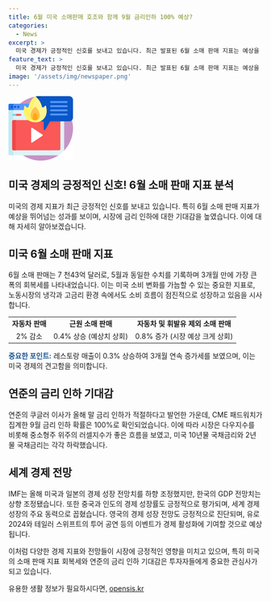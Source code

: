 ```yaml
---
title: 6월 미국 소매판매 호조와 함께 9월 금리인하 100% 예상?
categories:
  - News
excerpt: >
  미국 경제가 긍정적인 신호를 보내고 있습니다. 최근 발표된 6월 소매 판매 지표는 예상을 뛰어넘는 성과를 보였고, 이는 시장에 금리 인하 기대감을 높였습니다. 소매 판매는 7천 43억 달러로 3개월 만에 가장 큰 폭의 회복세를 보였으며, 자동차와 휘발유를 제외한 소매 판매도 예상치를 상회하는 성과를 기록했습니다. 이러한 긍정적인 지표들과 더불어 연준의 금리 인하 발언으로 시장은 호재를 보이고 있습니다.
feature_text: >
  미국 경제가 긍정적인 신호를 보내고 있습니다. 최근 발표된 6월 소매 판매 지표는 예상을 뛰어넘는 성과를 보였고, 이는 시장에 금리 인하 기대감을 높였습니다. 소매 판매는 7천 43억 달러로 3개월 만에 가장 큰 폭의 회복세를 보였으며, 자동차와 휘발유를 제외한 소매 판매도 예상치를 상회하는 성과를 기록했습니다. 이러한 긍정적인 지표들과 더불어 연준의 금리 인하 발언으로 시장은 호재를 보이고 있습니다.
image: '/assets/img/newspaper.png'
---
```


<p><img src="/assets/img/news.png" alt="rentncar 속보" /></p>

<h2>미국 경제의 긍정적인 신호! 6월 소매 판매 지표 분석</h2>

<p data-ke-size="size16">미국의 경제 지표가 최근 긍정적인 신호를 보내고 있습니다. 특히 6월 소매 판매 지표가 예상을 뛰어넘는 성과를 보이며, 시장에 금리 인하에 대한 기대감을 높였습니다. 이에 대해 자세히 알아보겠습니다.</p>

<h2 data-ke-size="size26">미국 6월 소매 판매 지표</h2>

<p data-ke-size="size16">6월 소매 판매는 7 천43억 달러로, 5월과 동일한 수치를 기록하며 3개월 만에 가장 큰 폭의 회복세를 나타내었습니다. 이는 미국 소비 변화를 가늠할 수 있는 중요한 지표로, 노동시장의 냉각과 고금리 환경 속에서도 소비 흐름이 점진적으로 성장하고 있음을 시사합니다.</p>

<table>
    <tr>
        <td style="text-align: center; height: 17px;"><b>자동차 판매</b></td>
        <td style="text-align: center; height: 17px;"><b>근원 소매 판매</b></td>
        <td style="text-align: center; height: 17px;"><b>자동차 및 휘발유 제외 소매 판매</b></td>
    </tr>
    <tr>
        <td style="text-align: center; height: 17px;">2% 감소</td>
        <td style="text-align: center; height: 17px;">0.4% 상승 (예상치 상회)</td>
        <td style="text-align: center; height: 17px;">0.8% 증가 (시장 예상 크게 상회)</td>
    </tr>
</table>

<p data-ke-size="size16"><b><span style="color: #1a5490;">중요한 포인트:</span></b> 레스토랑 매출이 0.3% 상승하여 3개월 연속 증가세를 보였으며, 이는 미국 경제의 견고함을 의미합니다.</p>

<h2 data-ke-size="size26">연준의 금리 인하 기대감</h2>

<p data-ke-size="size16">연준의 쿠글러 이사가 올해 말 금리 인하가 적절하다고 발언한 가운데, CME 패드워치가 집계한 9월 금리 인하 확률은 100%로 확인되었습니다. 이에 따라 시장은 다우지수를 비롯해 중소형주 위주의 러셀지수가 좋은 흐름을 보였고, 미국 10년물 국채금리와 2년물 국채금리는 각각 하락했습니다.</p>

<h2 data-ke-size="size26">세계 경제 전망</h2>

<p data-ke-size="size16">IMF는 올해 미국과 일본의 경제 성장 전망치를 하향 조정했지만, 한국의 GDP 전망치는 상향 조정됐습니다. 또한 중국과 인도의 경제 성장률도 긍정적으로 평가되며, 세계 경제 성장의 주요 동력으로 꼽혔습니다. 영국의 경제 성장 전망도 긍정적으로 진단되며, 유로 2024와 테일러 스위프트의 투어 공연 등의 이벤트가 경제 활성화에 기여할 것으로 예상됩니다.</p>

<p data-ke-size="size16">이처럼 다양한 경제 지표와 전망들이 시장에 긍정적인 영향을 미치고 있으며, 특히 미국의 소매 판매 지표 회복세와 연준의 금리 인하 기대감은 투자자들에게 중요한 관심사가 되고 있습니다.</p>
유용한 생활 정보가 필요하시다면, <a href="https://opensis.kr" rel="dofollow">opensis.kr</a>


